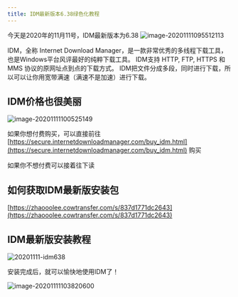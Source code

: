 ```yaml
---
title: IDM最新版本6.38绿色化教程
---
```


今天是2020年的11月11号，IDM最新版本为6.38
![image-20201111095512113](https://www.v2fy.com/asset/0i/jikemiji/jikemiji-md/2020-11-11-idm638.assets/image-20201111095512113.png)

IDM，全称 Internet Download Manager，是一款非常优秀的多线程下载工具，也是Windows平台风评最好的纯粹下载工具。
IDM支持 HTTP, FTP, HTTPS 和 MMS 协议的原网址点到点的下载方式。
IDM把文件分成多段，同时进行下载，所以可以让你用宽带满速（满速不是加速）进行下载。






## IDM价格也很美丽

![image-20201111100525149](https://www.v2fy.com/asset/0i/jikemiji/jikemiji-md/2020-11-11-idm638.assets/image-20201111100525149.png)


如果你想付费购买，可以直接前往[https://secure.internetdownloadmanager.com/buy_idm.html](https://secure.internetdownloadmanager.com/buy_idm.html)  购买

如果你不想付费可以接着往下读

## 如何获取IDM最新版安装包



[https://zhaooolee.cowtransfer.com/s/837d1771dc2643](https://zhaooolee.cowtransfer.com/s/837d1771dc2643)



## IDM最新版安装教程



![20201111-idm638](https://www.v2fy.com/asset/0i/jikemiji/jikemiji-md/2020-11-11-idm638.assets/20201111-idm638.gif)

安装完成后，就可以愉快地使用IDM了！

![image-20201111103820600](https://www.v2fy.com/asset/0i/jikemiji/jikemiji-md/2020-11-11-idm638.assets/image-20201111103820600.png)



